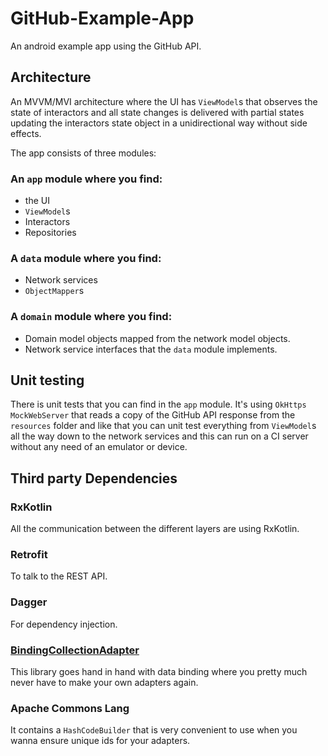 # GitHub-Example-App
An android example app using the GitHub API.
## Architecture
An MVVM/MVI architecture where the UI has `ViewModel`s that observes the state of interactors and all state changes is delivered with partial states updating the interactors state object in a unidirectional way without side effects.

The app consists of three modules:

### An `app` module where you find:
* the UI
* `ViewModel`s
* Interactors
* Repositories

### A `data` module where you find:
* Network services
* `ObjectMapper`s

### A `domain` module where you find:
* Domain model objects mapped from the network model objects.
* Network service interfaces that the `data` module implements.

## Unit testing
There is unit tests that you can find in the `app` module. It's using `OkHttps` `MockWebServer` that reads a copy of the GitHub API response from the `resources` folder and like that you can unit test everything from `ViewModel`s all the way down to the network services and this can run on a CI server without any need of an emulator or device.

## Third party Dependencies
### RxKotlin
All the communication between the different layers are using RxKotlin.

### Retrofit
To talk to the REST API.

### Dagger
For dependency injection.

### [BindingCollectionAdapter](https://github.com/evant/binding-collection-adapter)
This library goes hand in hand with data binding where you pretty much never have to make your own adapters again.

### Apache Commons Lang
It contains a `HashCodeBuilder` that is very convenient to use when you wanna ensure unique ids for your adapters.
